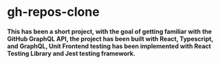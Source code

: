 # gh-repos-clone

#### This has been a short project, with the goal of getting familiar with the GitHub GraphQL API, the project has been built with React, Typescript, and GraphQL, Unit Frontend testing has been implemented with React Testing Library and Jest testing framework.

